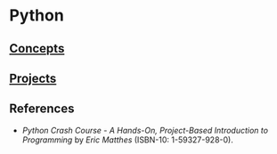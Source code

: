# Python 

## [Concepts](concepts/README.md)

## [Projects](projects/README.md)

## References 
- *Python Crash Course - A Hands-On, Project-Based Introduction to Programming* by *Eric Matthes* (ISBN-10: 1-59327-928-0).
